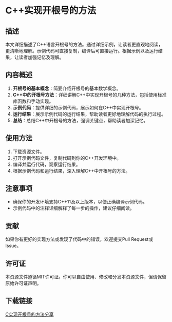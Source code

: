 # C++实现开根号的方法

## 描述
本文详细描述了C++语言开根号的方法。通过详细示例，让读者更直观地阅读，更清晰地理解。示例代码可直接复制，编译后可直接运行。根据示例以及运行结果，让读者加强记忆及理解。

## 内容概述
1. **开根号的基本概念**：简要介绍开根号的基本数学概念。
2. **C++中的开根号方法**：详细讲解C++中实现开根号的几种方法，包括使用标准库函数和手动实现。
3. **示例代码**：提供详细的示例代码，展示如何在C++中实现开根号。
4. **运行结果**：展示示例代码的运行结果，帮助读者更好地理解代码的执行过程。
5. **总结**：总结C++中开根号的方法，强调关键点，帮助读者加深记忆。

## 使用方法
1. 下载资源文件。
2. 打开示例代码文件，复制代码到你的C++开发环境中。
3. 编译并运行代码，观察运行结果。
4. 根据示例代码和运行结果，深入理解C++中开根号的方法。

## 注意事项
- 确保你的开发环境支持C++11及以上版本，以便正确编译示例代码。
- 示例代码中的注释详细解释了每一步的操作，建议仔细阅读。

## 贡献
如果你有更好的实现方法或发现了代码中的错误，欢迎提交Pull Request或Issue。

## 许可证
本资源文件遵循MIT许可证。你可以自由使用、修改和分发本资源文件，但请保留原始许可证声明。

## 下载链接

[C实现开根号的方法分享](https://pan.quark.cn/s/a6c9a6d2ddde)
